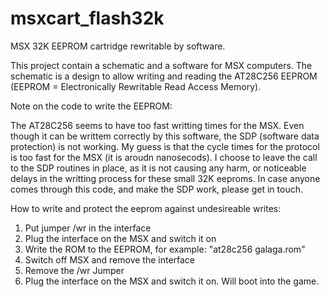 msxcart_flash32k
================
MSX 32K EEPROM cartridge rewritable by software. 

This project contain a schematic and a software for MSX computers.
The schematic is a design to allow writing and reading the AT28C256 EEPROM
(EEPROM = Electronically Rewritable Read Access Memory).

Note on the code to write the EEPROM:

The AT28C256 seems to have too fast writting times for the MSX.
Even though it can be writtem correctly by this software,
the SDP (software data protection) is not working.
My guess is that the cycle times for the protocol is too fast for the MSX
(it is aroudn nanosecods).
I choose to leave the call to the SDP routines in place, as it is not causing
any harm, or noticeable delays in the writting process for these small 32K eeproms.
In case anyone comes through this code, and make the SDP work, please get in touch.

How to write and protect the eeprom against undesireable writes:

1. Put jumper /wr in the interface
2. Plug the interface on the MSX and switch it on
3. Write the ROM to the EEPROM, for example: "at28c256 galaga.rom"
4. Switch off MSX and remove the interface
5. Remove the /wr Jumper
6. Plug the interface on the MSX and switch it on. Will boot into the game.
